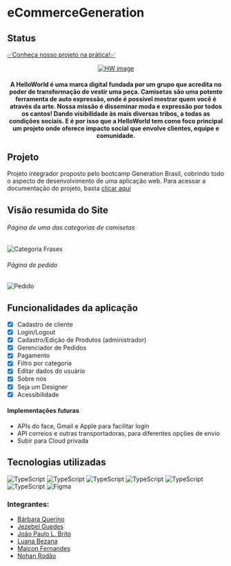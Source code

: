 # eCommerceGeneration

<h2>Status</h2>
<a href=" https://hw-tshirts.netlify.app/home " target="_blank">✅Conheça nosso projeto na prática!✅</a> 

<p align="center">
<a target="_blank" href="https://hw-tshirts.netlify.app/home ">
  <img src="https://i.imgur.com/TP0Xj1r.jpg " alt="HW image"/>
  </a>
</p>

<h4 align="center">A HelloWorld é uma marca digital fundada por um grupo que acredita no poder de transformação de vestir uma peça. Camisetas são uma potente ferramenta de auto expressão, onde é possível mostrar quem você é através da arte. Nossa missão é disseminar moda e expressão por todos os cantos! Dando visibilidade às mais diversas tribos, a todas as condições sociais. E é por isso que a HelloWorld tem como foco principal um projeto onde oferece impacto social que envolve clientes, equipe e comunidade.</h4>


<h2>Projeto</h2>
Projeto integrador proposto pelo bootcamp Generation Brasil, cobrindo todo o aspecto de desenvolvimento de uma aplicação web. Para acessar a documentação do projeto, basta <a href=" https://jezebel1990.github.io/doc-helloWorld/">clicar aqui</a>


<h2>Visão resumida do Site</h2>

<h6>Página de uma das categorias de camisetas</h6>
<img alt="Categoria Frases" src="https://i.imgur.com/iq7QGB0.jpg"/>
<h6>Página de pedido</h6>
<img alt="Pedido" src="https://i.imgur.com/v0N0wdv.png"/>


<h2>Funcionalidades da aplicação</h2>

- [x] Cadastro de cliente
- [x] Login/Logout 
- [x] Cadastro/Edição de Produtos (administrador)
- [x] Gerenciador de Pedidos
- [x] Pagamento
- [x] Filtro por categoria
- [x] Editar dados do usuário
- [x] Sobre nós
- [x] Seja um Designer
- [x] Acessibilidade

<h4>Implementações futuras</h4>

- APIs do face, Gmail e Apple para facilitar login
- API correios e outras transportadoras, para diferentes opções de envio
- Subir para Cloud privada


<h2>Tecnologias utilizadas</h2>
<img alt="TypeScript" src="https://img.shields.io/badge/JavaScript-323330?style=for-the-badge&logo=javascript&logoColor=F7DF1E"/>
<img alt="TypeScript" src="https://img.shields.io/badge/Bootstrap-563D7C?style=for-the-badge&logo=bootstrap&logoColor=white"/>
<img alt="TypeScript" src="https://img.shields.io/badge/HTML-239120?style=for-the-badge&logo=html5&logoColor=white"/>
<img alt="TypeScript" src="https://img.shields.io/badge/typescript%20-%23007ACC.svg?&style=for-the-badge&logo=typescript&logoColor=white"/>
<img alt="TypeScript" src="https://img.shields.io/badge/CSS-239120?&style=for-the-badge&logo=css3&logoColor=white"/>
<img alt="TypeScript" src="https://img.shields.io/badge/Angular-DD0031?style=for-the-badge&logo=angular&logoColor=white"/>
<img alt="Figma" src="https://img.shields.io/badge/figma%20-%23F24E1E.svg?&style=for-the-badge&logo=figma&logoColor=white"/>


### Integrantes:

- [Bárbara Querino]( https://www.linkedin.com/in/b%C3%A1rbara-querino/) 
- [Jezebel Guedes]( https://www.linkedin.com/in/jezebel-guedes/) 
- [João Paulo L. Brito]( https://www.linkedin.com/in/jotapelb/) 
- [Luana Bezana]( https://www.linkedin.com/in/luana-bezana/) 
- [Maicon Fernandes]( https://www.linkedin.com/in/maicon-fernandes/)
- [Nohan Rodão]( https://www.linkedin.com/in/nohan-esteves-rold%C3%A3o/) 

